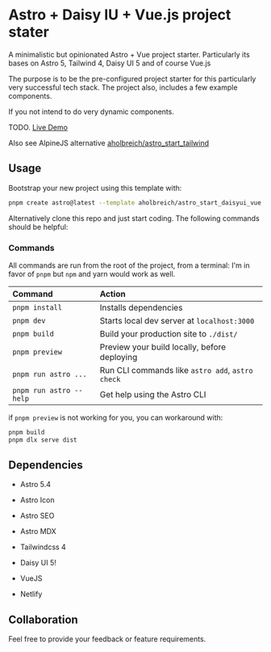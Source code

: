 # Astro + Daisy IU + Vue.js project stater

A minimalistic but opinionated Astro + Vue project starter. Particularly its bases on Astro 5, Tailwind 4, Daisy UI 5 and of course Vue.js

The purpose is to be the pre-configured project starter for this particularly very successful tech stack. 
The project also, includes a few example components. 

If you not intend to do very dynamic components. 

TODO. [Live Demo](https://todo)

Also see AlpineJS alternative [aholbreich/astro_start_tailwind](https://github.com/aholbreich/astro_start_tailwind)

## Usage

Bootstrap your new project using this template with:

```bash
pnpm create astro@latest --template aholbreich/astro_start_daisyui_vue
```

Alternatively clone this repo and just start coding. The following commands should be helpful:

### Commands

All commands are run from the root of the project, from a terminal:
I'm in favor of `pnpm` but `npm` and yarn would work as well.

| Command                 | Action                                           |
| :---------------------- | :----------------------------------------------- |
| `pnpm install`          | Installs dependencies                            |
| `pnpm dev`              | Starts local dev server at `localhost:3000`      |
| `pnpm build`            | Build your production site to `./dist/`          |
| `pnpm preview`          | Preview your build locally, before deploying     |
| `pnpm run astro ...`    | Run CLI commands like `astro add`, `astro check` |
| `pnpm run astro --help` | Get help using the Astro CLI                     |

if  `pnpm preview`  is not working for you, you can workaround with:

```bash
pnpm build
pnpm dlx serve dist
```

## Dependencies

- Astro 5.4
- Astro Icon
- Astro SEO
- Astro MDX
- Tailwindcss 4
- Daisy UI 5!
- VueJS

- Netlify

## Collaboration

Feel free to provide your feedback or feature requirements.